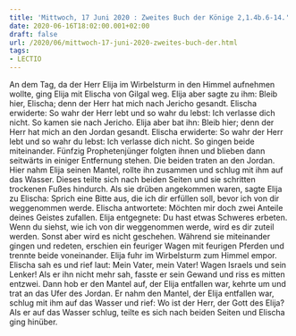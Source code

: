 ```yaml
---
title: 'Mittwoch, 17 Juni 2020 : Zweites Buch der Könige 2,1.4b.6-14.'
date: 2020-06-16T18:02:00.001+02:00
draft: false
url: /2020/06/mittwoch-17-juni-2020-zweites-buch-der.html
tags: 
- LECTIO
---
```


An dem Tag, da der Herr Elija im Wirbelsturm in den Himmel aufnehmen wollte, ging Elija mit Elischa von Gilgal weg. Elija aber sagte zu ihm: Bleib hier, Elischa; denn der Herr hat mich nach Jericho gesandt. Elischa erwiderte: So wahr der Herr lebt und so wahr du lebst: Ich verlasse dich nicht. So kamen sie nach Jericho. Elija aber bat ihn: Bleib hier; denn der Herr hat mich an den Jordan gesandt. Elischa erwiderte: So wahr der Herr lebt und so wahr du lebst: Ich verlasse dich nicht. So gingen beide miteinander. Fünfzig Prophetenjünger folgten ihnen und blieben dann seitwärts in einiger Entfernung stehen. Die beiden traten an den Jordan. Hier nahm Elija seinen Mantel, rollte ihn zusammen und schlug mit ihm auf das Wasser. Dieses teilte sich nach beiden Seiten und sie schritten trockenen Fußes hindurch. Als sie drüben angekommen waren, sagte Elija zu Elischa: Sprich eine Bitte aus, die ich dir erfüllen soll, bevor ich von dir weggenommen werde. Elischa antwortete: Möchten mir doch zwei Anteile deines Geistes zufallen. Elija entgegnete: Du hast etwas Schweres erbeten. Wenn du siehst, wie ich von dir weggenommen werde, wird es dir zuteil werden. Sonst aber wird es nicht geschehen. Während sie miteinander gingen und redeten, erschien ein feuriger Wagen mit feurigen Pferden und trennte beide voneinander. Elija fuhr im Wirbelsturm zum Himmel empor. Elischa sah es und rief laut: Mein Vater, mein Vater! Wagen Israels und sein Lenker! Als er ihn nicht mehr sah, fasste er sein Gewand und riss es mitten entzwei. Dann hob er den Mantel auf, der Elija entfallen war, kehrte um und trat an das Ufer des Jordan. Er nahm den Mantel, der Elija entfallen war, schlug mit ihm auf das Wasser und rief: Wo ist der Herr, der Gott des Elija? Als er auf das Wasser schlug, teilte es sich nach beiden Seiten und Elischa ging hinüber.